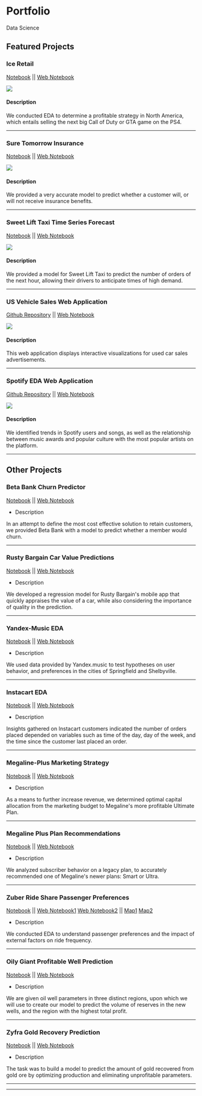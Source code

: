 # Portfolio

Data Science

## Featured Projects

### Ice Retail

[Notebook](https://github.com/jodiambra/ICE-Retail/blob/main/ICE%20Retail%20EDA.ipynb)
||
[Web Notebook](https://jodiambra.github.io/htmls/ICE_Retail_EDA.html)

<img src="Images/ice8.jpeg?raw=true"/>

#### Description
We conducted EDA to determine a profitable strategy in North America, which entails selling the next big Call of Duty or GTA game on the PS4.

---
### Sure Tomorrow Insurance

[Notebook](https://github.com/jodiambra/Sure-Tomorrow-Insurance/blob/main/Sure%20Tomorrow%20Insurance.ipynb)
||
[Web Notebook](https://jodiambra.github.io/htmls/Sure_Tomorrow_Insurance.html)

<img src="Images/sure1.jpeg?raw=true"/>

#### Description
We provided a very accurate model to predict whether a customer will, or will not receive insurance benefits. 

---
### Sweet Lift Taxi Time Series Forecast

[Notebook](https://github.com/jodiambra/Sweet-Lift-Taxi-Time-Series-Predictions/blob/main/Sweet%20Lift%20Time%20Series%20Predictions.ipynb)
||
[Web Notebook](https://jodiambra.github.io/htmls/Sweet_Lift.html)

<img src="Images/sweet1.jpeg?raw=true"/>

#### Description
We provided a model for Sweet Lift Taxi to predict the number of orders of the next hour, allowing their drivers to anticipate times of high demand. 

---
### US Vehicle Sales Web Application 

[Github Repository](https://github.com/jodiambra/Software-Development-Tools)
||
[Web Notebook](https://us-vehicles-sales.onrender.com/)

<img src="Images/cars1.jpg?raw=true"/>


#### Description
This web application displays interactive visualizations for used car sales advertisements. 

---
### Spotify EDA Web Application 

[Github Repository](https://github.com/jodiambra/Spotify)
||
[Web Notebook](https://spotify-eda.onrender.com)

<img src="Images/spotify1.jpg?raw=true"/>

#### Description

We identified trends in Spotify users and songs, as well as the relationship between music awards and popular culture with the most popular artists on the platform. 

---

## Other Projects


### Beta Bank Churn Predictor

[Notebook](https://github.com/jodiambra/Beta-Bank-Churn-Predictions/blob/main/Beta%20Bank%20Churn.ipynb)
||
[Web Notebook](https://jodiambra.github.io/htmls/Beta_Bank_Churn.html)  

- Description

In an attempt to define the most cost effective solution to retain customers, we provided Beta Bank with a model to predict whether a member would churn. 

---
### Rusty Bargain Car Value Predictions

[Notebook](https://github.com/jodiambra/Rusty-Bargain-Car-Market-Value/blob/main/Rusty%20Bargain.ipynb)
||
[Web Notebook](https://jodiambra.github.io/htmls/Rusty_Bargain.html)

- Description 

We developed a regression model for Rusty Bargain's mobile app that quickly appraises the value of a car, while also considering the importance of quality in the prediction. 

---
### Yandex-Music EDA

[Notebook](https://github.com/jodiambra/Yandex-Music/blob/main/Yandex%20Music%20Final.ipynb)
||
[Web Notebook](https://jodiambra.github.io/htmls/yandex.html)

-  Description

We used data provided by Yandex.music to test hypotheses on user behavior, and preferences in the cities of Springfield and Shelbyville. 

---
### Instacart EDA

[Notebook](https://github.com/jodiambra/Instacart-EDA/blob/main/Instacart%20EDA.ipynb)
||
[Web Notebook](https://jodiambra.github.io/htmls/Instacart_EDA.html)

-  Description

Insights gathered on Instacart customers indicated the number of orders placed depended on variables such as time of the day, day of the week, and the time since the customer last placed an order. 

---
### Megaline-Plus Marketing Strategy

[Notebook](https://github.com/jodiambra/Megaline-Plus/blob/main/Megaline%20EDA.ipynb)
||
[Web Notebook](https://jodiambra.github.io/htmls/Megaline_EDA.html)

-  Description

As a means to further increase revenue, we determined optimal capital allocation from the marketing budget to Megaline's more profitable Ultimate Plan. 

---
### Megaline Plus Plan Recommendations

[Notebook](https://github.com/jodiambra/Megaline-Plan-Recommendations/blob/main/Megaline%20Plan%20Recommendations.ipynb)
||
[Web Notebook](https://jodiambra.github.io/htmls/Megaline_Plan_Recommendations.html)

- Description 

We analyzed subscriber behavior on a legacy plan, to accurately recommended one of Megaline's newer plans: Smart or Ultra. 

---
### Zuber Ride Share Passenger Preferences

[Notebook](https://github.com/jodiambra/Zuber-Web-Scrapping/blob/main/Zuber%20Ride%20Share.ipynb)
||
[Web Notebook1](https://jodiambra.github.io/htmls/Zuber_Ride_Share.html)
[Web Notebook2](https://jodiambra.github.io/htmls/folium.html)
||
[Map1](https://jodiambra.github.io/htmls/saved_resource.html)
[Map2](https://jodiambra.github.io/htmls/saved_resource(1).html)

- Description 

We conducted EDA to understand passenger preferences and the impact of external factors on ride frequency. 

---
### Oily Giant Profitable Well Prediction

[Notebook](https://github.com/jodiambra/Oily-Giant/blob/main/Oily%20Giant.ipynb)
||
[Web Notebook](https://jodiambra.github.io/htmls/Oily_Giant.html)

- Description

We are given oil well parameters in three distinct regions, upon which we will use to create our model to predict the volume of reserves in the new wells, and the region with the highest total profit.

---
### Zyfra Gold Recovery Prediction 

[Notebook](https://github.com/jodiambra/Zyfra-Gold-Mining/blob/main/Zyfra%20Machine%20Learning%20Model.ipynb)
||
[Web Notebook](https://jodiambra.github.io/htmls/Zyfra_Machine_Learning_Model.html)

- Description 

The task was to build a model to predict the amount of gold recovered from gold ore by optimizing production and eliminating unprofitable parameters.


---
---
<p style="font-size:20px"></p>
